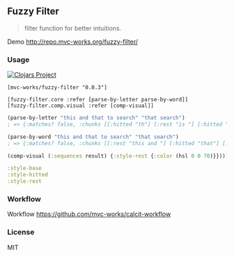 
Fuzzy Filter
----

> filter function for better intuitions.

Demo http://repo.mvc-works.org/fuzzy-filter/

### Usage

[![Clojars Project](https://img.shields.io/clojars/v/mvc-works/fuzzy-filter.svg)](https://clojars.org/mvc-works/fuzzy-filter)

```edn
[mvc-works/fuzzy-filter "0.0.3"]
```

```edn
[fuzzy-filter.core :refer [parse-by-letter parse-by-word]]
[fuzzy-filter.comp.visual :refer [comp-visual]]
```

```clojure
(parse-by-letter "this and that to search" "that search")
; => {:matches? false, :chunks [[:hitted "th"] [:rest "is "] [:hitted "a"] [:rest "nd "] [:hitted "t"] [:space "h"] [:rest "at to "] [:hitted "searc"] [:rest "h"] [:missed "g"]], :text "this and that to search"}

(parse-by-word "this and that to search" "that search")
; => {:matches? false, :chunks [[:rest "this and "] [:hitted "that"] [:missed "searcg"]], :text "this and that to search"}

(comp-visual (:sequences result) {:style-rest {:color (hsl 0 0 70)}}))))
```

```clojure
:style-base
:style-hitted
:style-rest
```

### Workflow

Workflow https://github.com/mvc-works/calcit-workflow

### License

MIT
